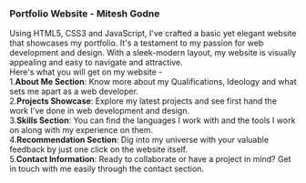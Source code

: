 ### Portfolio Website - Mitesh Godne
Using HTML5, CSS3 and JavaScript, I've crafted a basic yet elegant website that showcases my portfolio. It's a testament to my passion for web development and design. With a sleek-modern layout, my website is visually appealing and easy to navigate and attractive. <br/>
Here's what you will get on my website - <br/>
1.**About Me Section**: Know more about my Qualifications, Ideology and what sets me apart as a web developer.<br/>
2.**Projects Showcase**: Explore my latest projects and see first hand the work I've done in web development and design.<br/>
3.**Skills Section**: You can find the languages I work with and the tools I work on along with my experience on them. <br/>
4.**Recommendation Section**: Dig into my universe with your valuable feedback by just one click on the website itself.<br/>
5.**Contact Information**: Ready to collaborate or have a project in mind? Get in touch with me easily through the contact section.<br/>
